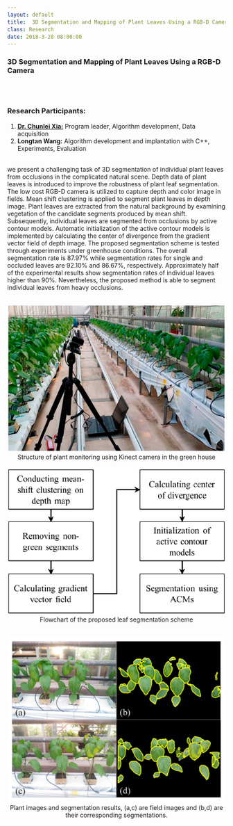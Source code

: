 ```yaml
---
layout: default
title:  3D Segmentation and Mapping of Plant Leaves Using a RGB-D Camera
class: Research
date: 2018-3-28 08:00:00
---
```


### 3D Segmentation and Mapping of Plant Leaves Using a RGB-D Camera
<br><br>

### Research Participants:  
1. [**Dr. Chunlei Xia:**](https://scholar.google.com.au/citations?user=RN8stWoAAAAJ&hl=en) Program leader, Algorithm development, Data acquisition
2. **Longtan Wang:** Algorithm development and implantation with C++, Experiments, Evaluation 
<br><br>


we present a challenging task of 3D segmentation of individual plant leaves from occlusions in the complicated natural scene. Depth data of plant leaves is introduced to improve the robustness of plant leaf segmentation. The low cost RGB-D camera is utilized to capture depth and color image in fields. Mean shift clustering is applied to segment plant leaves in depth image. Plant leaves are extracted from the natural background by examining vegetation of the candidate segments produced by mean shift. Subsequently, individual leaves are segmented from occlusions by active contour models. Automatic initialization of the active contour models is implemented by calculating the center of divergence from the gradient vector field of depth image. The proposed segmentation scheme is tested through experiments under greenhouse conditions. The overall segmentation rate is 87.97% while segmentation rates for single and occluded leaves are 92.10% and 86.67%, respectively. Approximately half of the experimental results show segmentation rates of individual leaves higher than 90%. Nevertheless, the proposed method is able to segment individual leaves from heavy occlusions.<br><br>

<center> <img src="/assets/post_images/5a.JPG" width="700px">  <br>
Structure of plant monitoring using Kinect camera in the green house<br><br>
 <img src="/assets/post_images/5b.JPG" width="700px">  <br>
Flowchart of the proposed leaf segmentation scheme<br><br>

<img src="/assets/post_images/5c.JPG" width="800px"><br>
Plant images and segmentation results, (a,c) are field images and (b,d) are their corresponding segmentations.